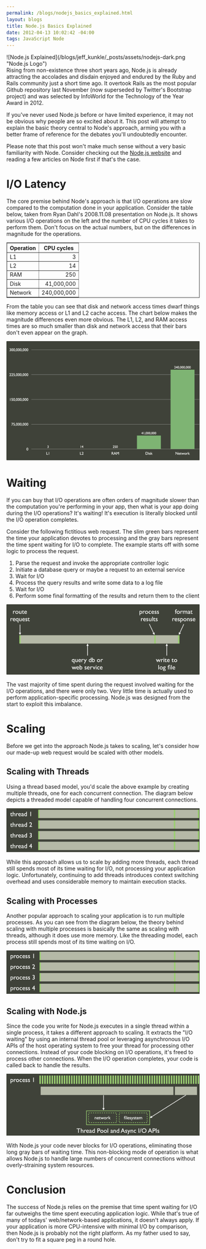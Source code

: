 ```yaml
--- 
permalink: /blogs/nodejs_basics_explained.html
layout: blogs
title: Node.js Basics Explained
date: 2012-04-13 10:02:42 -04:00
tags: JavaScript Node
---
```

 <span style="float: left; padding-right: 1em">
![Node.js Explained](/blogs/jeff_kunkle/_posts/assets/nodejs-dark.png "Node.js Logo")
</span>

Rising from non-existence three short years ago, Node.js is already attracting the accolades and disdain enjoyed and endured by the Ruby and Rails community just a short time ago. It overtook Rails as the most popular Github repository last November (now superseded by Twitter's Bootstrap project) and was selected by InfoWorld for the Technology of the Year Award in 2012.

If you've never used Node.js before or have limited experience, it may not be obvious why people are so excited about it. This post will attempt to explain the basic theory central to Node's approach, arming you with a better frame of reference for the debates you'll undoubtedly encounter.

Please note that this post won't make much sense without a very basic familiarity with Node. Consider checking out the [Node.js website](http://nodejs.org) and reading a few articles on Node first if that's the case.

I/O Latency
===========
The core premise behind Node's approach is that I/O operations are slow compared to the computation done in your application. Consider the table below, taken from Ryan Dahl's 2008.11.08 presentation on Node.js. It shows various I/O operations on the left and the number of CPU cycles it takes to perform them. Don't focus on the actual numbers, but on the differences in magnitude for the  operations.

<table border="1" cellspacing="0" cellpadding="10">
	<tr><th>Operation</th><th>CPU cycles</th></tr>
	<tr><td>L1</td><td align="right">3</td></tr>
	<tr><td>L2</td><td align="right">14</td></tr>
	<tr><td>RAM</td><td align="right">250</td></tr>
	<tr><td>Disk</td><td align="right">41,000,000</td></tr>
	<tr><td>Network</td><td align="right">240,000,000</td></tr>
</table>
	
From the table you can see that disk and network access times dwarf things like memory access or L1 and L2 cache access. The chart below makes the magnitude differences even more obvious. The L1, L2, and RAM access times are so much smaller than disk and network access that their bars don't even appear on the graph.

![i/o magnitudes](/blogs/jeff_kunkle/_posts/assets/latency-bar-graph.png "I/O Latency")

Waiting
=======
If you can buy that I/O operations are often orders of magnitude slower than the computation you're performing in your app, then what is your app doing during the I/O operations? It's waiting! It's execution is literally blocked until the I/O operation completes.

Consider the following fictitious web request. The slim green bars represent the time your application devotes to processing and the gray bars represent the time spent waiting for I/O to complete. The example starts off with some logic to process the request. 

1. Parse the request and invoke the appropriate controller logic
2. Initiate a database query or maybe a request to an external service
3. Wait for I/O
4. Process the query results and write some data to a log file
5. Wait for I/O
6. Perform some final formatting of the results and return them to the client

![waiting](/blogs/jeff_kunkle/_posts/assets/waiting.png "Waiting")

The vast majority of time spent during the request involved waiting for the I/O operations, and there were only two. Very little time is actually used to perform application-specific processing. Node.js was designed from the start to exploit this imbalance.

Scaling
=======
Before we get into the approach Node.js takes to scaling, let's consider how our made-up web request would be scaled with other models.

Scaling with Threads
--------------------
Using a thread based model, you'd scale the above example by creating multiple threads, one for each concurrent connection. The diagram below depicts a threaded model capable of handling four concurrent connections.

![scaling with threads](/blogs/jeff_kunkle/_posts/assets/scaling-threads.png "Scaling with Threads")

While this approach allows us to scale by adding more threads, each thread still spends most of its time waiting for I/O, not processing your application logic. Unfortunately, continuing to add threads introduces context switching overhead and uses considerable memory to maintain execution stacks.

Scaling with Processes
----------------------
Another popular approach to scaling your application is to run multiple processes. As you can see from the diagram below, the theory behind scaling with multiple processes is basically the same as scaling with threads, although it does use more memory. Like the threading model, each process still spends most of its time waiting on I/O.

![scaling with processes](/blogs/jeff_kunkle/_posts/assets/scaling-processes.png "Scaling with Processes")

Scaling with Node.js
--------------------
Since the code you write for Node.js executes in a single thread within a single process, it takes a different approach to scaling. It extracts the "I/O waiting" by using an internal thread pool or leveraging asynchronous I/O APIs of the host operating system to free your thread for processing other connections. Instead of your code blocking on I/O operations, it's freed to process other connections. When the I/O operation completes, your code is called back to handle the results.

![scaling with event loop](/blogs/jeff_kunkle/_posts/assets/scaling-event-loop.png "Scaling with Node.js")

With Node.js your code never blocks for I/O operations, eliminating those long gray bars of waiting time. This non-blocking mode of operation is what allows Node.js to handle large numbers of concurrent connections without overly-straining system resources.

Conclusion
==========
The success of Node.js relies on the premise that time spent waiting for I/O far outweighs the time spent executing application logic. While that's true of many of todays' web/network-based applications, it doesn't always apply. If your application is more CPU-intensive with minimal I/O by comparison, then Node.js is probably not the right platform. As my father used to say, don't try to fit a square peg in a round hole. 
